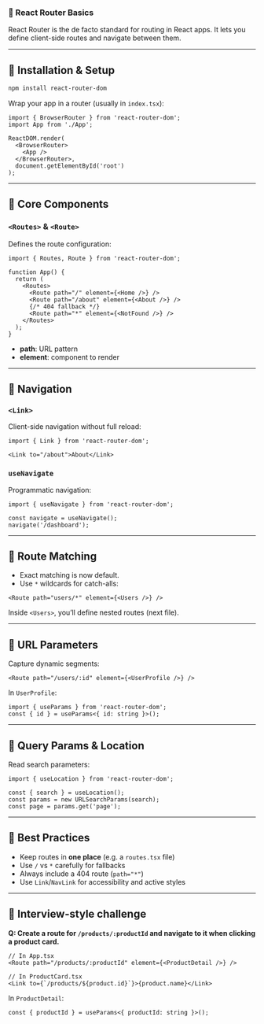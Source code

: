 ### 📘 React Router Basics

React Router is the de facto standard for routing in React apps. It lets you define client-side routes and navigate between them.

------

## 🔹 Installation & Setup

```bash
npm install react-router-dom
```

Wrap your app in a router (usually in `index.tsx`):

```tsx
import { BrowserRouter } from 'react-router-dom';
import App from './App';

ReactDOM.render(
  <BrowserRouter>
    <App />
  </BrowserRouter>,
  document.getElementById('root')
);
```

------

## 🔹 Core Components

### `<Routes>` & `<Route>`

Defines the route configuration:

```tsx
import { Routes, Route } from 'react-router-dom';

function App() {
  return (
    <Routes>
      <Route path="/" element={<Home />} />
      <Route path="/about" element={<About />} />
      {/* 404 fallback */}
      <Route path="*" element={<NotFound />} />
    </Routes>
  );
}
```

- **path**: URL pattern
- **element**: component to render

------

## 🔹 Navigation

### `<Link>`

Client-side navigation without full reload:

```tsx
import { Link } from 'react-router-dom';

<Link to="/about">About</Link>
```

### `useNavigate`

Programmatic navigation:

```tsx
import { useNavigate } from 'react-router-dom';

const navigate = useNavigate();
navigate('/dashboard');
```

------

## 🔹 Route Matching

- Exact matching is now default.
- Use `*` wildcards for catch-alls:

```tsx
<Route path="users/*" element={<Users />} />
```

Inside `<Users>`, you’ll define nested routes (next file).

------

## 🔹 URL Parameters

Capture dynamic segments:

```tsx
<Route path="/users/:id" element={<UserProfile />} />
```

In `UserProfile`:

```tsx
import { useParams } from 'react-router-dom';
const { id } = useParams<{ id: string }>();
```

------

## 🔹 Query Params & Location

Read search parameters:

```tsx
import { useLocation } from 'react-router-dom';

const { search } = useLocation();
const params = new URLSearchParams(search);
const page = params.get('page');
```

------

## 🧠 Best Practices

- Keep routes in **one place** (e.g. a `routes.tsx` file)
- Use `/` vs `*` carefully for fallbacks
- Always include a 404 route (`path="*"`)
- Use `Link`/`NavLink` for accessibility and active styles

------

## 🧪 Interview-style challenge

**Q: Create a route for `/products/:productId` and navigate to it when clicking a product card.**

```tsx
// In App.tsx
<Route path="/products/:productId" element={<ProductDetail />} />

// In ProductCard.tsx
<Link to={`/products/${product.id}`}>{product.name}</Link>
```

In `ProductDetail`:

```tsx
const { productId } = useParams<{ productId: string }>();
```


